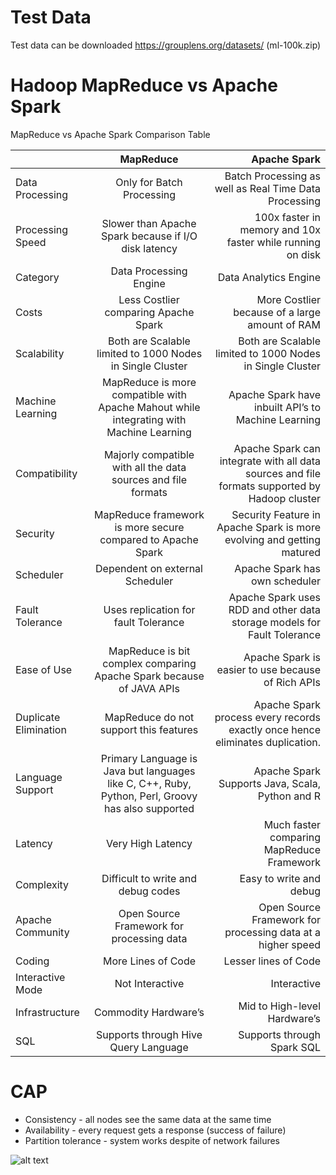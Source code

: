 # Test Data
Test data can be downloaded https://grouplens.org/datasets/ (ml-100k.zip)

# Hadoop MapReduce vs Apache Spark

MapReduce vs Apache Spark Comparison Table

||MapReduce|Apache Spark|
|:--|:--:|--:|
|Data Processing|Only for Batch Processing|Batch Processing as well as Real Time Data Processing|
|Processing Speed|Slower than Apache Spark because if I/O disk latency|100x faster in memory and 10x faster while running on disk|
|Category|Data Processing Engine|Data Analytics Engine|
|Costs|Less Costlier comparing Apache Spark|More Costlier because of a large amount of RAM|
|Scalability|Both are Scalable limited to 1000 Nodes in Single Cluster|Both are Scalable limited to 1000 Nodes in Single Cluster|
|Machine Learning|MapReduce is more compatible with Apache Mahout while integrating with Machine Learning|Apache Spark have inbuilt API’s to Machine Learning|
|Compatibility|Majorly compatible with all the data sources and file formats|Apache Spark can integrate with all data sources and file formats supported by Hadoop cluster|
|Security|MapReduce framework is more secure compared to Apache Spark|Security Feature in Apache Spark is more evolving and getting matured|
|Scheduler|Dependent on external Scheduler|Apache Spark has own scheduler|
|Fault Tolerance|Uses replication for fault Tolerance|Apache Spark uses RDD and other data storage models for Fault Tolerance|
|Ease of Use|MapReduce is bit complex comparing Apache Spark because of JAVA APIs|Apache Spark is easier to use because of Rich APIs|
|Duplicate Elimination|MapReduce do not support this features|Apache Spark process every records exactly once hence eliminates duplication.|
|Language Support|Primary Language is Java but languages like C, C++, Ruby, Python, Perl, Groovy has also supported|Apache Spark Supports Java, Scala, Python and R|
|Latency|Very High Latency|Much faster comparing MapReduce Framework|
|Complexity|Difficult to write and debug codes|Easy to write and debug|
|Apache Community|Open Source Framework for processing data|Open Source Framework for processing data at a higher speed|
|Coding|More Lines of Code|Lesser lines of Code|
|Interactive Mode|Not Interactive|Interactive|
|Infrastructure|Commodity Hardware’s|Mid to High-level Hardware’s|
|SQL|Supports through Hive Query Language|Supports through Spark SQL|

# CAP 
* Consistency - all nodes see the same data at the same time
* Availability - every request gets a response (success of failure)
* Partition tolerance - system works despite of network failures

![alt text](http://java-questions.com/img/cap-theorem.png "CAP")
